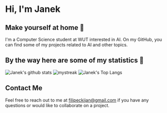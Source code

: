 # Hi, I'm Janek
## Make yourself at home :new_moon_with_face:

I'm a Computer Science student at WUT interested in AI. On my GitHub, you can find some of my projects related to AI and other topics. 

## By the way here are some of my statistics 🚀
![Janek's github stats](https://github-readme-stats.vercel.app/api?username=janekfilipecki&show_icons=true&theme=tokyonight)
<img src="https://github-readme-streak-stats.herokuapp.com/?user=janekfilipecki&theme=tokyonight" alt="mystreak"/>
![Janek's Top Langs](https://github-readme-stats.vercel.app/api/top-langs/?username=janekfilipecki&theme=tokyonight&layout=compact)

## Contact Me

Feel free to reach out to me at [filipeckijan@gmail.com](mailto:your-email@domain.com) if you have any questions or would like to collaborate on a project.
